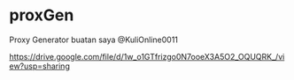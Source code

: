# proxGen
Proxy Generator buatan saya @KuliOnline0011

https://drive.google.com/file/d/1w_o1GTfrizgo0N7ooeX3A5O2_OQUQRK_/view?usp=sharing
